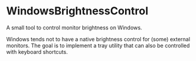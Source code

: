 # WindowsBrightnessControl
A small tool to control monitor brightness on Windows.

Windows tends not to have a native brightness control for (some) external monitors.
The goal is to implement a tray utility that can also be controlled with keyboard shortcuts.
